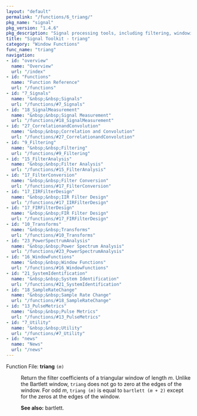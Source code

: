 ```yaml
---
layout: "default"
permalink: "/functions/6_triang/"
pkg_name: "signal"
pkg_version: "1.4.6"
pkg_description: "Signal processing tools, including filtering, windowing and display functions."
title: "Signal Toolkit - triang"
category: "Window Functions"
func_name: "triang"
navigation:
- id: "overview"
  name: "Overview"
  url: "/index"
- id: "Functions"
  name: "Function Reference"
  url: "/functions"
- id: "7_Signals"
  name: "&nbsp;&nbsp;Signals"
  url: "/functions/#7_Signals"
- id: "18_SignalMeasurement"
  name: "&nbsp;&nbsp;Signal Measurement"
  url: "/functions/#18_SignalMeasurement"
- id: "27_CorrelationandConvolution"
  name: "&nbsp;&nbsp;Correlation and Convolution"
  url: "/functions/#27_CorrelationandConvolution"
- id: "9_Filtering"
  name: "&nbsp;&nbsp;Filtering"
  url: "/functions/#9_Filtering"
- id: "15_FilterAnalysis"
  name: "&nbsp;&nbsp;Filter Analysis"
  url: "/functions/#15_FilterAnalysis"
- id: "17_FilterConversion"
  name: "&nbsp;&nbsp;Filter Conversion"
  url: "/functions/#17_FilterConversion"
- id: "17_IIRFilterDesign"
  name: "&nbsp;&nbsp;IIR Filter Design"
  url: "/functions/#17_IIRFilterDesign"
- id: "17_FIRFilterDesign"
  name: "&nbsp;&nbsp;FIR Filter Design"
  url: "/functions/#17_FIRFilterDesign"
- id: "10_Transforms"
  name: "&nbsp;&nbsp;Transforms"
  url: "/functions/#10_Transforms"
- id: "23_PowerSpectrumAnalysis"
  name: "&nbsp;&nbsp;Power Spectrum Analysis"
  url: "/functions/#23_PowerSpectrumAnalysis"
- id: "16_WindowFunctions"
  name: "&nbsp;&nbsp;Window Functions"
  url: "/functions/#16_WindowFunctions"
- id: "21_SystemIdentification"
  name: "&nbsp;&nbsp;System Identification"
  url: "/functions/#21_SystemIdentification"
- id: "18_SampleRateChange"
  name: "&nbsp;&nbsp;Sample Rate Change"
  url: "/functions/#18_SampleRateChange"
- id: "13_PulseMetrics"
  name: "&nbsp;&nbsp;Pulse Metrics"
  url: "/functions/#13_PulseMetrics"
- id: "7_Utility"
  name: "&nbsp;&nbsp;Utility"
  url: "/functions/#7_Utility"
- id: "news"
  name: "News"
  url: "/news"
---
```

<dl class="first-deftypefn">
<dt class="deftypefn" id="index-triang"><span class="category-def">Function File: </span><span><strong class="def-name">triang</strong> <code class="def-code-arguments">(<var class="var">m</var>)</code><a class="copiable-link" href="#index-triang"></a></span></dt>
<dd>
<p>Return the filter coefficients of a triangular window of length <var class="var">m</var>.
 Unlike the Bartlett window, <code class="code">triang</code> does not go to zero at the edges
 of the window.  For odd <var class="var">m</var>, <code class="code">triang (<var class="var">m</var>)</code> is equal to
 <code class="code">bartlett (<var class="var">m</var> + 2)</code> except for the zeros at the edges of the
 window.
 </p>
<p><strong class="strong">See also:</strong> bartlett.
 </p></dd></dl>